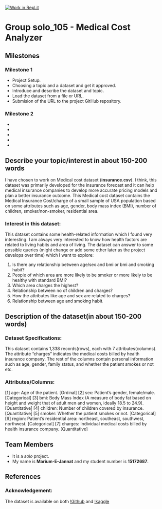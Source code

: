 [![Work in Repl.it](https://classroom.github.com/assets/work-in-replit-14baed9a392b3a25080506f3b7b6d57f295ec2978f6f33ec97e36a161684cbe9.svg)](https://classroom.github.com/online_ide?assignment_repo_id=359548&assignment_repo_type=GroupAssignmentRepo)

# Group solo_105 - Medical Cost Analyzer

## Milestones
 
### Milestone 1
 - Project Setup. 
 - Choosing a topic and a dataset and get it approved.
 - Introduce and describe the dataset and topic.
 - Load the dataset from a file or URL.
 - Submision of the URL to the project GitHub repository.
 
 ### Milestone 2
 -  
 - 
 - 
 - 
 - 

## Describe your topic/interest in about 150-200 words

I have chosen to work on Medical cost dataset (**insurance.csv**). I think, this dataset was primarily developed for the insurance forecast and it can help medical insurance companies to develop more accurate pricing models and plan a better insurance outcome. This Medical cost dataset contains the Medical Insurance Cost/charge of a small sample of USA population based on some attributes such as age, gender, body mass index (BMI), number of children, smoker/non-smoker, residential area. 

### Interest in this dataset:
This dataset contains some health-related information which I found very interesting. I am always very interested to know how health factors are related to living habits and area of living. The dataset can answer to some possible queries (might change or add some other later as the project develops over time) which I want to explore:
1.	Is there any relationship between age/sex and bmi or bmi and smoking habit?
2.	People of which area are more likely to be smoker or more likely to be healthy with standard BMI?
3.	Which area charges the highest?
4.	Relationship between no of children and charges?
5.	How the attributes like age and sex are related to charges?
6.	Relationship between age and smoking habit.


## Description of the dataset(in about 150-200 words)

### Dataset Specifications:
This dataset contains 1,338 records(rows), each with 7 attributes(columns). The attribute “charges” indicates the medical costs billed by health insurance company. The rest of the columns contain personal information such as age, gender, family status, and whether the patient smokes or not etc.

### Attributes/Columns:
 [1]	age: Age of the patient. [Ordinal]
 [2]	sex: Patient’s gender, female/male. [Categorical]
 [3]	bmi: Body Mass Index (A measure of body fat based on height and weight that of adult men and women, ideally 18.5 to 24.9). [Quantitative]
 [4]	children: Number of children covered by insurance. [Quantitative]
 [5]	smoker: Whether the patient smokes or not. [Categorical]
 [6]	region: Patient’s residential area: northeast, southeast, southwest, northwest. [Categorical]
 [7]	charges: Individual medical costs billed by health insurance company. [Quantitative]


## Team Members

- It is a *solo* project.
- My name is **Marium-E-Jannat** and my student number is **15172687**. 


## References

### Acknowledgement: 
The dataset is available on both [!Github](https://github.com/stedy/Machine-Learning-with-R-datasets) and [!kaggle](https://www.kaggle.com/mirichoi0218/insurance/home)

